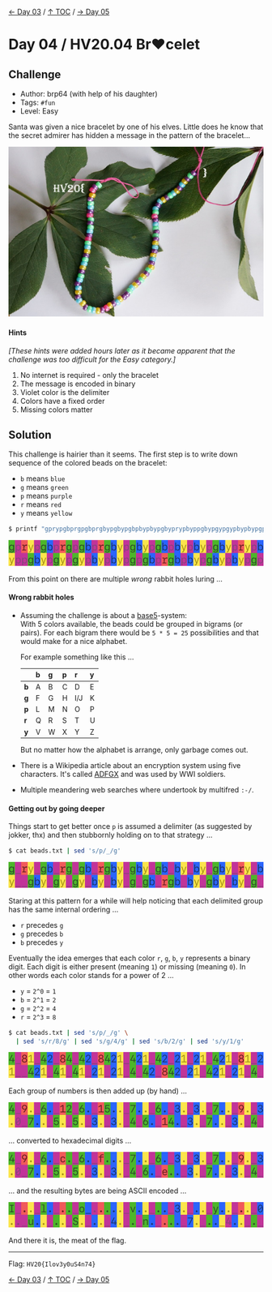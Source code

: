 [← Day 03](../day03/) / [↑ TOC](../README.md) / [→ Day 05](../day05/)


# Day 04 / HV20.04 Br❤️celet



## Challenge

<!-- ...10....:...20....:...30....:...40....:...50....:...60....:...70....:. -->
* Author: brp64 (with help of his daughter)
* Tags:   `#fun`
* Level:  Easy

Santa was given a nice bracelet by one of his elves. Little does he know that
the secret admirer has hidden a message in the pattern of the bracelet...

![](bracelet.jpg)

#### Hints

_[These hints were added hours later as it became apparent that the challenge
was too difficult for the Easy category.]_

1. No internet is required - only the bracelet
2. The message is encoded in binary
3. Violet color is the delimiter
4. Colors have a fixed order
5. Missing colors matter



## Solution

<!-- ...10....:...20....:...30....:...40....:...50....:...60....:...70....:. -->
This challenge is hairier than it seems. The first step is to write down
sequence of the colored beads on the bracelet:

* `b` means `blue`
* `g` means `green`
* `p` means `purple`
* `r` means `red`
* `y` means `yellow`

```sh
$ printf "gprypgbprgpgbprgbypgbypgbpbypbypgbyprypbyppgbypgypgypbypbypgpgbprgbpbypgbypbypgp" > beads.txt
```

<!--gprypgbprgpgbprgbypgbypgbpbypbypgbyprypbyppgbypgypgypbypbypgpgbprgbpbypgbypbypgp-->
![](color_beads_1.png)


From this point on there are multiple _wrong_ rabbit holes luring …

#### Wrong rabbit holes

* Assuming the challenge is about a [base5]-system:\
  With 5 colors available, the beads could be grouped in bigrams (or pairs).
  For each bigram there would be `5 * 5 = 25` possibilities and that would make
  for a nice alphabet.

  [base5]: https://en.wikipedia.org/wiki/Quinary

  For example something like this …

  |       |  b  |  g  |  p  |  r  |  y  |
  |-------|-----|-----|-----|-----|-----|
  | **b** |  A  |  B  |  C  |  D  |  E  |
  | **g** |  F  |  G  |  H  | I/J |  K  |
  | **p** |  L  |  M  |  N  |  O  |  P  |
  | **r** |  Q  |  R  |  S  |  T  |  U  |
  | **y** |  V  |  W  |  X  |  Y  |  Z  |

  But no matter how the alphabet is arrange, only garbage comes out.

* There is a Wikipedia article about an encryption system using five
  characters. It's called [ADFGX] and was used by WWI soldiers.

  [ADFGX]: https://de.wikipedia.org/wiki/ADFGX

* Multiple meandering web searches where undertook by multifred `:-/`.


#### Getting out by going deeper

<!-- ...10....:...20....:...30....:...40....:...50....:...60....:...70....:. -->
Things start to get better once `p` is assumed a delimiter (as suggested by
jokker, thx) and then stubbornly holding on to that strategy …

```sh
$ cat beads.txt | sed 's/p/_/g'
```

<!--g_ry_gb_rg_gb_rgby_gby_gb_by_by_gby_ry_by__gby_gy_gy_by_by_g_gb_rgb_by_gby_by_g_-->
![](color_beads_2.png)

<!-- ...10....:...20....:...30....:...40....:...50....:...60....:...70....:. -->
Staring at this pattern for a while will help noticing that each delimited group
has the same internal ordering …

* `r` precedes `g`
* `g` precedes `b`
* `b` precedes `y`

Eventually the idea emerges that each color `r`, `g`, `b`, `y` represents a
binary digit. Each digit is either present (meaning `1`) or missing (meaning
`0`). In other words each color stands for a power of 2 …

* `y` = `2^0` = `1`
* `b` = `2^1` = `2`
* `g` = `2^2` = `4`
* `r` = `2^3` = `8`

```sh
$ cat beads.txt | sed 's/p/_/g' \
  | sed 's/r/8/g' | sed 's/g/4/g' | sed 's/b/2/g' | sed 's/y/1/g'
```

<!--4_81_42_84_42_8421_421_42_21_21_421_81_21__421_41_41_21_21_4_42_842_21_421_21_4_-->
![](color_beads_3.png)

Each group of numbers is then added up (by hand) …

<!--4_9._6._12_6._15.._7.._6._3._3._7.._9._3.0_7.._5._5._3._3._4_6._14._3._7.._3._4_-->
![](color_beads_4.png)

… converted to hexadecimal digits …

<!--4_9._6._c._6._f..._7.._6._3._3._7.._9._3.0_7.._5._5._3._3._4_6._e.._3._7.._3._4_-->
![](color_beads_5.png)

… and the resulting bytes are being ASCII encoded …

<!--I_.._l._.._o_....._v.._.._3._.._y.._.._0.._u.._.._S._.._4._._n._..._7._.._4.._._-->
![](color_beads_6.png)

And there it is, the meat of the flag.

--------------------------------------------------------------------------------

Flag: `HV20{Ilov3y0uS4n74}`

[← Day 03](../day03/) / [↑ TOC](../README.md) / [→ Day 05](../day05/)
